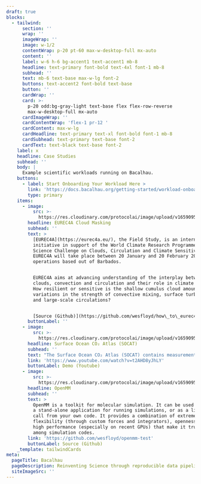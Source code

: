 ```yaml
---
draft: true
blocks:
  - tailwind:
      section: ''
      wrap: ''
      imageWrap: ''
      image: w-1/2
      contentWrap: p-20 pt-60 max-w-desktop-full mx-auto
      content: ''
      label: w-6 h-6 bg-accent1 text-accent1 mb-8
      headline: text-primary font-bold text-4xl font-1 mb-8
      subhead: ''
      text: mb-6 text-base max-w-lg font-2
      buttons: text-accent2 font-bold text-base
      button: ''
      cardWrap: ''
      card: >-
        p-20 odd:bg-gray-light text-base flex flex-row-reverse
        max-w-desktop-full mx-auto
      cardImageWrap: ''
      cardContentWrap: 'flex-1 pr-12 '
      cardContent: max-w-lg
      cardHeadline: text-primary text-xl font-bold font-1 mb-8
      cardSubhead: text-primary text-base font-2
      cardText: text-black text-base font-2
    label: x
    headline: Case Studies
    subhead: ''
    body: |
      Example scientific workloads running on Bacalhau.
    buttons:
      - label: Start Onboarding Your Workload Here >
        link: 'https://docs.bacalhau.org/getting-started/workload-onboarding/'
        type: primary
    items:
      - image:
          src: >-
            https://res.cloudinary.com/protocolai/image/upload/v1659095159/bacalhau/bacalhau-eurec4a_kraedg.png
        headline: EUREC4A Cloud Masking
        subhead: ''
        text: >
          [EUREC4A](https://eurec4a.eu/), the Field Study, is an international
          initiative in support of the World Climate Research Programme's Grand
          Science Challenge on Clouds, Circulation and Climate Sensitivity.
          EUREC4A will take place between 20 January and 20 February 2020 with
          operations based out of Barbados.


          EUREC4A aims at advancing understanding of the interplay between
          clouds, convection and circulation and their role in climate change:
          How resilient or sensitive is the shallow cumulus cloud amount to
          variations in the strength of convective mixing, surface turbulence
          and large-scale circulations?


          [Source (Github)](https://github.com/wesfloyd/how\_to\_eurec4a)
        buttonLabel: ''
      - image:
          src: >-
            https://res.cloudinary.com/protocolai/image/upload/v1659095485/bacalhau/bacalhau-socat_isdgud.png
        headline: Surface Ocean CO₂ Atlas (SOCAT)
        subhead: ''
        text: "The Surface Ocean CO₂ Atlas (SOCAT) contains measurements of the\_[fugacity](https://en.wikipedia.org/wiki/Fugacity)\_of CO2 in seawater around the globe. But in order to calculate how much carbon the ocean is taking up from the atmosphere, these measurements need to be converted to partial pressure of CO2.&#x20;\n\nWe convert the units by combining measurements of the surface temperature and fugacity. Python libraries (xarray, pandas, numpy) and the pyseaflux package facilitate this process.\n\n[Source (Github)](https://github.com/wesfloyd/bacalhau\\_socat\\_test)\n"
        link: 'https://www.youtube.com/watch?v=t2AHD8yJhLY'
        buttonLabel: Demo (Youtube)
      - image:
          src: >-
            https://res.cloudinary.com/protocolai/image/upload/v1659095481/bacalhau/bacalhau-openmm_bljzhl.png
        headline: OpenMM
        subhead: ''
        text: >
          OpenMM is a toolkit for molecular simulation. It can be used either as
          a stand-alone application for running simulations, or as a library you
          call from your own code. It provides a combination of extreme
          flexibility (through custom forces and integrators), openness, and
          high performance (especially on recent GPUs) that make it truly unique
          among simulation codes.
        link: 'https://github.com/wesfloyd/openmm-test'
        buttonLabel: Source (Github)
    _template: tailwindCards
meta:
  pageTitle: Bacalhau
  pageDescription: Reinventing Science through reproducible data pipelines
  siteImageSrc: ''
---
```


